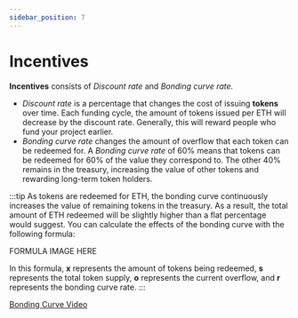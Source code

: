 ```yaml
---
sidebar_position: 7
---
```


# Incentives

**Incentives** consists of _Discount rate_ and _Bonding curve rate._

* _Discount rate_ is a percentage that changes the cost of issuing **tokens** over time. Each funding cycle, the amount of tokens issued per ETH will decrease by the discount rate. Generally, this will reward people who fund your project earlier.
* _Bonding curve rate_ changes the amount of overflow that each token can be redeemed for. A _Bonding curve rate_ of 60% means that tokens can be redeemed for 60% of the value they correspond to. The other 40% remains in the treasury, increasing the value of other tokens and rewarding long-term token holders.

:::tip
As tokens are redeemed for ETH, the bonding curve continuously increases the value of remaining tokens in the treasury. As a result, the total amount of ETH redeemed will be slightly higher than a flat percentage would suggest. You can calculate the effects of the bonding curve with the following formula:

FORMULA IMAGE HERE

In this formula, **x** represents the amount of tokens being redeemed, **s** represents the total token supply, **o** represents the current overflow, and **r** represents the bonding curve rate.
:::

[Bonding Curve Video](https://youtu.be/dxqc3yMqi5M)



